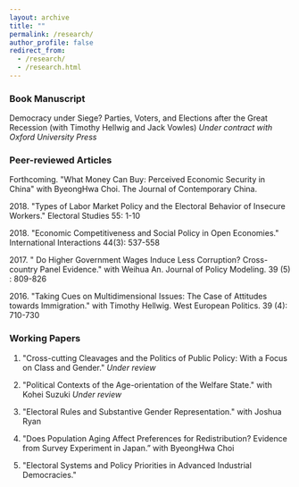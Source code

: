 ```yaml
---
layout: archive
title: ""
permalink: /research/
author_profile: false
redirect_from: 
  - /research/
  - /research.html
---
```

### Book Manuscript
Democracy under Siege? Parties, Voters, and Elections after the Great Recession (with Timothy Hellwig and Jack Vowles)
   *Under contract with Oxford University Press*

### Peer-reviewed Articles

<dl>
Forthcoming. "What Money Can Buy: Perceived Economic Security in China" with ByeongHwa Choi. The Journal of Contemporary China. 
</dl>

<dl>
2018. "Types of Labor Market Policy and the Electoral Behavior of Insecure Workers." Electoral Studies 55: 1-10 <a href="https://www.sciencedirect.com/science/article/pii/S0261379418300519"><i style="margin-right: 0.5em; color: #82E0AA;" class="fa fa-file-text-o"></i></a>
</dl>

<dl>
2018. "Economic Competitiveness and Social Policy in Open Economies." International Interactions 44(3): 537-558 <a href="https://www.tandfonline.com/doi/abs/10.1080/03050629.2018.1382489?journalCode=gini20"><i style="margin-right: 0.5em; color: #82E0AA;" class="fa fa-file-text-o"></i></a>  <a href="https://www.dropbox.com/sh/iah8d3ro0xq2qou/AACAuqVfcAKRjRIKF6yHNDNNa?dl=0"><i style="margin-right: 0.5em; color: #82E0AA;" class="icon-dataverse text-brand"></i></a> 
</dl>  

<dl>
2017. " Do Higher Government Wages Induce Less Corruption? Cross-country Panel Evidence." with Weihua An. Journal of Policy Modeling. 39 (5) : 809-826 <a href="https://www.sciencedirect.com/science/article/pii/S0161893817300194"><i style="margin-right: 0.5em; color: #82E0AA;" class="fa fa-file-text-o"></i></a>  
</dl>  

<dl>
2016. "Taking Cues on Multidimensional Issues: The Case of Attitudes towards Immigration." with Timothy Hellwig. West European Politics. 39 (4): 710-730 <a href="https://www.tandfonline.com/doi/abs/10.1080/01402382.2015.1136491"><i style="margin-right: 0.5em; color: #82E0AA;" class="fa fa-file-text-o"></i></a>  
</dl>  

### Working Papers

1. "Cross-cutting Cleavages and the Politics of Public Policy: With a Focus on Class and Gender." *Under review*

2. "Political Contexts of the Age-orientation of the Welfare State." with Kohei Suzuki *Under review*

3. "Electoral Rules and Substantive Gender Representation." with Joshua Ryan

4. "Does Population Aging Affect Preferences for Redistribution? Evidence from Survey Experiment in Japan.” with ByeongHwa Choi

5. "Electoral Systems and Policy Priorities in Advanced Industrial Democracies." 
